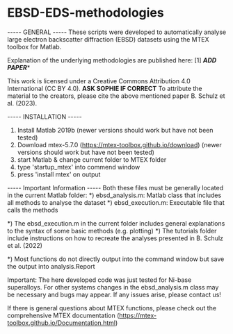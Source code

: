 # EBSD-EDS-methodologies
----- GENERAL -----
These scripts were developed to automatically analyse large electron backscatter diffraction (EBSD) 
datasets using the MTEX toolbox for Matlab. 

Explanation of the underlying methodologies are published here:
[1] *****ADD PAPER******

This work is licensed under a Creative Commons Attribution 4.0 International (CC BY 4.0). ******ASK SOPHIE IF CORRECT******
To attribute the material to the creators, please cite the above mentioned paper B. Schulz et al. (2023).

----- INSTALLATION -----
1) Install Matlab 2019b
   (newer versions should work but have not been tested)
2) Download mtex-5.7.0 (https://mtex-toolbox.github.io/download)
   (newer versions should work but have not been tested)
3) start Matlab & change current folder to MTEX folder
4) type 'startup_mtex' into commend window
5) press 'install mtex' on output

----- Important Information -----
Both these files must be generally located in the current Matlab folder:
*) ebsd_analysis.m: Matlab class that includes all methods to analyse the dataset
*) ebsd_execution.m: Executable file that calls the methods

*) The ebsd_execution.m in the current folder includes general explanations to the syntax of some basic methods (e.g. plotting)
*) The tutorials folder include instructions on how to recreate the analyses presented in B. Schulz et al. (2022)

*) Most functions do not directly output into the command window but save the output into analysis.Report

Important: The here developed code was just tested for Ni-base superalloys. For other systems changes 
in the ebsd_analysis.m class may be necessary and bugs may appear. If any issues arise, please contact us!

If there is general questions about MTEX functions, please check out the comprehensive MTEX documentation (https://mtex-toolbox.github.io/Documentation.html)
